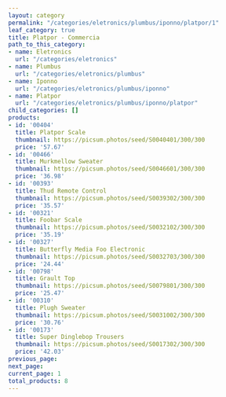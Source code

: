 ```yaml
---
layout: category
permalink: "/categories/eletronics/plumbus/iponno/platpor/1"
leaf_category: true
title: Platpor - Commercia
path_to_this_category:
- name: Eletronics
  url: "/categories/eletronics"
- name: Plumbus
  url: "/categories/eletronics/plumbus"
- name: Iponno
  url: "/categories/eletronics/plumbus/iponno"
- name: Platpor
  url: "/categories/eletronics/plumbus/iponno/platpor"
child_categories: []
products:
- id: '00404'
  title: Platpor Scale
  thumbnail: https://picsum.photos/seed/S0040401/300/300
  price: '57.67'
- id: '00466'
  title: Murkmellow Sweater
  thumbnail: https://picsum.photos/seed/S0046601/300/300
  price: '36.98'
- id: '00393'
  title: Thud Remote Control
  thumbnail: https://picsum.photos/seed/S0039302/300/300
  price: '35.57'
- id: '00321'
  title: Foobar Scale
  thumbnail: https://picsum.photos/seed/S0032102/300/300
  price: '35.19'
- id: '00327'
  title: Butterfly Media Foo Electronic
  thumbnail: https://picsum.photos/seed/S0032703/300/300
  price: '24.44'
- id: '00798'
  title: Grault Top
  thumbnail: https://picsum.photos/seed/S0079801/300/300
  price: '25.47'
- id: '00310'
  title: Plugh Sweater
  thumbnail: https://picsum.photos/seed/S0031002/300/300
  price: '30.76'
- id: '00173'
  title: Super Dinglebop Trousers
  thumbnail: https://picsum.photos/seed/S0017302/300/300
  price: '42.03'
previous_page: 
next_page: 
current_page: 1
total_products: 8
---
```

